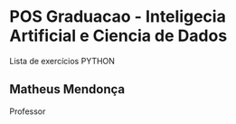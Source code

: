 # POS Graduacao - Inteligecia Artificial e Ciencia de Dados
Lista de exercícios PYTHON
## Matheus Mendonça
Professor
